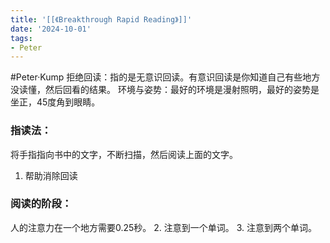 ```yaml
---
title: '[[《Breakthrough Rapid Reading》]]'
date: '2024-10-01'
tags:
- Peter
---
```

#Peter·Kump
拒绝回读：指的是无意识回读。有意识回读是你知道自己有些地方没读懂，然后回看的结果。
环境与姿势：最好的环境是漫射照明，最好的姿势是坐正，45度角到眼睛。

### 指读法：
将手指指向书中的文字，不断扫描，然后阅读上面的文字。
1. 帮助消除回读

### 阅读的阶段：
人的注意力在一个地方需要0.25秒。
2. 注意到一个单词。
3. 注意到两个单词。
